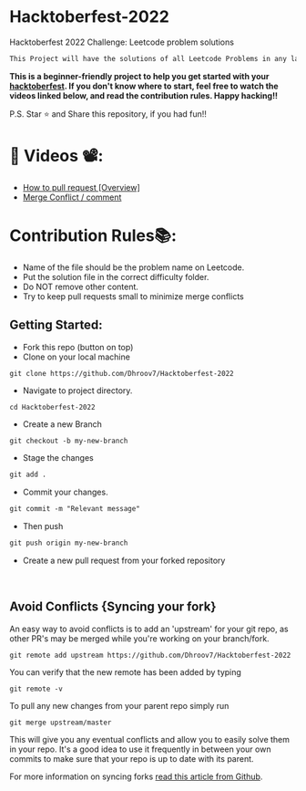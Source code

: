 # Hacktoberfest-2022
Hacktoberfest 2022 Challenge: Leetcode problem solutions

```markdown
This Project will have the solutions of all Leetcode Problems in any language.
```

**This is a beginner-friendly project to help you get started with your
[hacktoberfest](https://hacktoberfest.digitalocean.com/). If you don't know where to start, feel free to watch the videos linked below, and read the contribution rules. Happy hacking!!**

P.S. Star ⭐ and Share this repository, if you had fun!!

# 📌 Videos 📽️:

- [How to pull request [Overview]](https://youtu.be/DIj2q02gvKs)
- [Merge Conflict / comment](https://youtu.be/zOx5PJTY8CI)


# Contribution Rules📚:
- Name of the file should be the problem name on Leetcode.
- Put the solution file in the correct difficulty folder.
- Do NOT remove other content.
- Try to keep pull requests small to minimize merge conflicts


## Getting Started:

- Fork this repo (button on top)
- Clone on your local machine

```terminal
git clone https://github.com/Dhroov7/Hacktoberfest-2022
```
- Navigate to project directory.
```terminal
cd Hacktoberfest-2022
```

- Create a new Branch

```markdown
git checkout -b my-new-branch
```
- Stage the changes
```markdown
git add .
```
- Commit your changes.

```markdown
git commit -m "Relevant message"
```
- Then push 
```markdown
git push origin my-new-branch
```


- Create a new pull request from your forked repository

<br>

## Avoid Conflicts {Syncing your fork}

An easy way to avoid conflicts is to add an 'upstream' for your git repo, as other PR's may be merged while you're working on your branch/fork.   

```terminal
git remote add upstream https://github.com/Dhroov7/Hacktoberfest-2022
```

You can verify that the new remote has been added by typing
```terminal
git remote -v
```

To pull any new changes from your parent repo simply run
```terminal
git merge upstream/master
```

This will give you any eventual conflicts and allow you to easily solve them in your repo. It's a good idea to use it frequently in between your own commits to make sure that your repo is up to date with its parent.

For more information on syncing forks [read this article from Github](https://help.github.com/articles/syncing-a-fork/).
